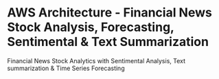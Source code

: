 # AWS Architecture - Financial News Stock Analysis, Forecasting, Sentimental & Text Summarization 
 Financial News Stock Analytics with Sentimental Analysis, Text summarization & Time Series Forecasting
